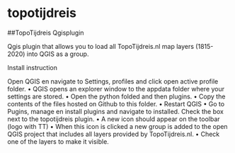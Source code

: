# topotijdreis

##TopoTijdreis Qgisplugin

Qgis plugin that allows you to load all TopoTijdreis.nl map layers (1815-2020) into QGIS as a group.

Install instruction

Open QGIS en navigate to Settings, profiles and click open active profile folder.
•	QGIS opens an explorer window to the appdata folder where your settings are stored.
•	Open the python folded and then plugins.
•	Copy the contents of the files hosted on Github to this folder.
•	Restart QGIS
• Go to Pugins, manage en install plugins and navigate to installed. Check the box next to the topotijdreis plugin.
•	A new icon should appear on the toolbar (logo with TT)
•	When this icon is clicked a new group is added to the open QGIS project that includes all layers provided by TopoTijdreis.nl.
• Check one of the layers to make it visible.
